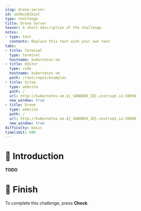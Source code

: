 ```yaml
---
slug: drone-server
id: uokbui81kiwl
type: challenge
title: Drone Server
teaser: A short description of the challenge.
notes:
- type: text
  contents: Replace this text with your own text
tabs:
- title: Terminal
  type: terminal
  hostname: kubernetes-vm
- title: Editor
  type: code
  hostname: kubernetes-vm
  path: /root/repos/examples
- title: Gitea
  type: website
  path: /
  url: http://kubernetes-vm.${_SANDBOX_ID}.instruqt.io:30950
  new_window: true
- title: Drone
  type: website
  path: /
  url: http://kubernetes-vm.${_SANDBOX_ID}.instruqt.io:30980
  new_window: true
difficulty: basic
timelimit: 600
---
```


👋 Introduction
===============

**TODO**

🏁 Finish
=========

To complete this challenge, press **Check**.